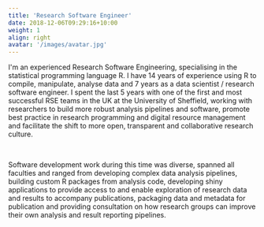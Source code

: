 ```yaml
---
title: 'Research Software Engineer'
date: 2018-12-06T09:29:16+10:00
weight: 1
align: right
avatar: '/images/avatar.jpg'
---
```



I'm an experienced Research Software Engineering, specialising in the statistical programming language R. I have 14 years of experience using R to compile, manipulate, analyse data and 7 years as a data scientist / research software engineer. I spent the last 5 years with one of the first and most successful RSE teams in the UK at the University of Sheffield, working with researchers to build more robust analysis pipelines and software, promote best practice in research programming and digital resource management and facilitate the shift to more open, transparent and collaborative research culture.

<br>

Software development work during this time was diverse, spanned all faculties and ranged from developing complex data analysis pipelines, building custom R packages from analysis code, developing shiny applications to provide access to and enable exploration of research data and results to accompany publications, packaging data and metadata for publication and providing consultation on how research groups can improve their own analysis and result reporting pipelines.
